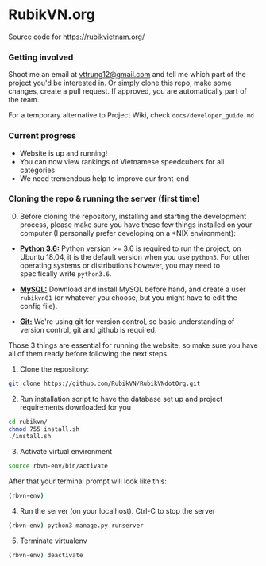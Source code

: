 # RubikVN.org

Source code for https://rubikvietnam.org/

### Getting involved

Shoot me an email at <vttrung12@gmail.com> and tell me which part of the project you'd be interested in. Or simply clone this repo, make some changes, create a pull request. If approved, you are automatically part of the team.

For a temporary alternative to Project Wiki, check `docs/developer_guide.md`

### Current progress

* Website is up and running!
* You can now view rankings of Vietnamese speedcubers for all categories
* We need tremendous help to improve our front-end

### Cloning the repo & running the server (first time)

0. Before cloning the repository, installing and starting the development process, please make sure you have these few things installed on your computer (I personally prefer developing on a \*NIX environment):
  - **[Python 3.6:](https://www.python.org/downloads/)** Python version >= 3.6 is required to run the project, on Ubuntu 18.04, it is the default version when you use `python3`. For other operating systems or distributions however, you may need to specifically write `python3.6`.

  - **[MySQL:](https://www.mysql.com/downloads/)** Download and install MySQL before hand, and create a user `rubikvn01` (or whatever you choose, but you might have to edit the config file).

  - **[Git:](https://git-scm.com/)** We're using git for version control, so basic understanding of version control, git and github is required.

Those 3 things are essential for running the website, so make sure you have all of them ready before following the next steps.

1. Clone the repository:
```bash
git clone https://github.com/RubikVN/RubikVNdotOrg.git
```

2. Run installation script to have the database set up and project requirements downloaded for you
```bash
cd rubikvn/
chmod 755 install.sh
./install.sh
```

3. Activate virtual environment
```bash
source rbvn-env/bin/activate
```
After that your terminal prompt will look like this:
```bash
(rbvn-env)
```

4. Run the server (on your localhost). Ctrl-C to stop the server
```bash
(rbvn-env) python3 manage.py runserver
```

5. Terminate virtualenv
```bash
(rbvn-env) deactivate
```
